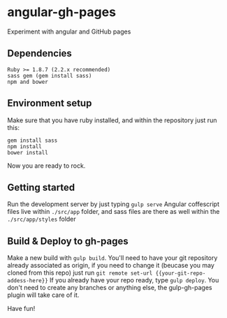 # angular-gh-pages
Experiment with angular and GitHub pages

## Dependencies
```
Ruby >= 1.8.7 (2.2.x recommended)
sass gem (gem install sass)
npm and bower
```

## Environment setup
Make sure that you have ruby installed, and within the repository just run this:

```
gem install sass
npm install
bower install
````

Now you are ready to rock.

## Getting started
Run the development server by just typing `gulp serve`
Angular coffescript files live within `./src/app` folder, and sass files are there as well within the `./src/app/styles` folder

## Build & Deploy to gh-pages
Make a new build with `gulp build`.
You'll need to have your git repository already associated as origin, if you need to change it (beucase you may cloned from this repo) just run `git remote set-url {{your-git-repo-addess-here}}`
If you already have your repo ready, type `gulp deploy`. You don't need to create any branches or anything else, the gulp-gh-pages plugin will take care of it.

Have fun!
